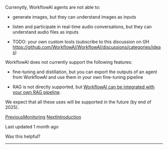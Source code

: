 Currenytly, WorkflowAI agents are not able to:

- generate images, but they can understand images as inputs

- listen and participate in real-time audio conversations, but they can understand audio files as inputs

- TODO: your own custom tools (subscribe to this discussion on GH https://github.com/WorkflowAI/WorkflowAI/discussions/categories/ideas)


WorkflowAI does not currently support the following features:

- fine-tuning and distillation, but you can export the outputs of an agent from WorkflowAI and use them in your own fine-tuning pipeline

- RAG is not directly supported, but [WorkflowAI can be integrated with your own RAG pipeline](https://docs.workflowai.com/features/limitations).


We expect that all these uses will be supported in the future (by end of 2025).

[PreviousMonitoring](https://docs.workflowai.com/features/monitoring) [NextIntroduction](https://docs.workflowai.com/workflowai-cloud/introduction)

Last updated 1 month ago

Was this helpful?

* * *